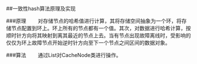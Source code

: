 ##一致性hash算法原理及实现


###原理
&emsp;&emsp;对存储节点的哈希值进行计算，其将存储空间抽象为一个环，将存储节点配置到环上。环上所有的节点都有一个值。其次，对数据进行哈希计算，按顺时针方向将其映射到离其最近的节点上去。当有节点出现故障离线时，受影响的仅仅为环上故障节点开始逆时针方向至下一个节点之间区间的数据对象。

###算法
&emsp;&emsp;通过List对CacheNode类进行操作。